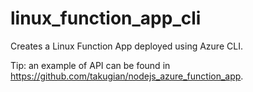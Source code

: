 # linux_function_app_cli

Creates a Linux Function App deployed using Azure CLI.

Tip: an example of API can be found in https://github.com/takugian/nodejs_azure_function_app.